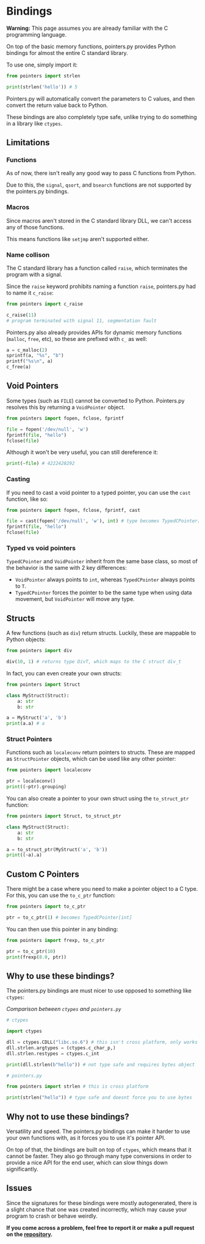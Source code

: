 # Bindings

**Warning:** This page assumes you are already familiar with the C programming language.

On top of the basic memory functions, pointers.py provides Python bindings for almost the entire C standard library.

To use one, simply import it:

```py
from pointers import strlen

print(strlen('hello')) # 5
```

Pointers.py will automatically convert the parameters to C values, and then convert the return value back to Python.

These bindings are also completely type safe, unlike trying to do something in a library like `ctypes`.

## Limitations

### Functions

As of now, there isn't really any good way to pass C functions from Python.

Due to this, the `signal`, `qsort`, and `bsearch` functions are not supported by the pointers.py bindings.

### Macros

Since macros aren't stored in the C standard library DLL, we can't access any of those functions.

This means functions like `setjmp` aren't supported either.

### Name collison

The C standard library has a function called `raise`, which terminates the program with a signal.

Since the `raise` keyword prohibits naming a function `raise`, pointers.py had to name it `c_raise`:

```py
from pointers import c_raise

c_raise(11)
# program terminated with signal 11, segmentation fault
```

Pointers.py also already provides APIs for dynamic memory functions (`malloc`, `free`, etc), so these are prefixed with `c_` as well:

```py
a = c_malloc(2)
sprintf(a, "%s", "b")
printf("%s\n", a)
c_free(a)
```

## Void Pointers

Some types (such as `FILE`) cannot be converted to Python. Pointers.py resolves this by returning a `VoidPointer` object.

```py
from pointers import fopen, fclose, fprintf

file = fopen('/dev/null', 'w')
fprintf(file, "hello")
fclose(file)
```

Although it won't be very useful, you can still dereference it:

```py
print(~file) # 4222428292
```

### Casting

If you need to cast a void pointer to a typed pointer, you can use the `cast` function, like so:

```py
from pointers import fopen, fclose, fprintf, cast

file = cast(fopen('/dev/null', 'w'), int) # type becomes TypedCPointer[int]
fprintf(file, "hello")
fclose(file)
```

### Typed vs void pointers

`TypedCPointer` and `VoidPointer` inherit from the same base class, so most of the behavior is the same with 2 key differences:

-   `VoidPointer` always points to `int`, whereas `TypedCPointer` always points to `T`.
-   `TypedCPointer` forces the pointer to be the same type when using data movement, but `VoidPointer` will move any type.

## Structs

A few functions (such as `div`) return structs. Luckily, these are mappable to Python objects:

```py
from pointers import div

div(10, 1) # returns type DivT, which maps to the C struct div_t
```

In fact, you can even create your own structs:

```py
from pointers import Struct

class MyStruct(Struct):
    a: str
    b: str

a = MyStruct('a', 'b')
print(a.a) # a
```

### Struct Pointers

Functions such as `localeconv` return pointers to structs. These are mapped as `StructPointer` objects, which can be used like any other pointer:

```py
from pointers import localeconv

ptr = localeconv()
print((~ptr).grouping)
```

You can also create a pointer to your own struct using the `to_struct_ptr` function:

```py
from pointers import Struct, to_struct_ptr

class MyStruct(Struct):
    a: str
    b: str

a = to_struct_ptr(MyStruct('a', 'b'))
print((~a).a)
```

## Custom C Pointers

There might be a case where you need to make a pointer object to a C type. For this, you can use the `to_c_ptr` function:

```py
from pointers import to_c_ptr

ptr = to_c_ptr(1) # becomes TypedCPointer[int]
```

You can then use this pointer in any binding:

```py
from pointers import frexp, to_c_ptr

ptr = to_c_ptr(10)
print(frexp(8.0, ptr))
```

## Why to use these bindings?

The pointers.py bindings are must nicer to use opposed to something like `ctypes`:

_Comparison between `ctypes` and `pointers.py`_

```py
# ctypes

import ctypes

dll = ctypes.CDLL("libc.so.6") # this isn't cross platform, only works on linux
dll.strlen.argtypes = (ctypes.c_char_p,)
dll.strlen.restypes = ctypes.c_int

print(dll.strlen(b"hello")) # not type safe and requires bytes object
```

```py
# pointers.py

from pointers import strlen # this is cross platform

print(strlen("hello")) # type safe and doesnt force you to use bytes
```

## Why not to use these bindings?

Versatility and speed. The pointers.py bindings can make it harder to use your own functions with, as it forces you to use it's pointer API.

On top of that, the bindings are built on top of `ctypes`, which means that it cannot be faster. They also go through many type conversions in order to provide a nice API for the end user, which can slow things down significantly.

## Issues

Since the signatures for these bindings were mostly autogenerated, there is a slight chance that one was created incorrectly, which may cause your program to crash or behave weirdly.

**If you come across a problem, feel free to report it or make a pull request on the [repository](https://github.com/ZeroIntensity/pointers.py).**
